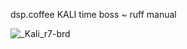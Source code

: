  dsp.coffee KALI time boss ~ ruff manual
 
 ![_Kali_r7-brd](https://user-images.githubusercontent.com/326734/182161432-59806b59-7e4b-4302-b740-0632790eed5e.svg)
